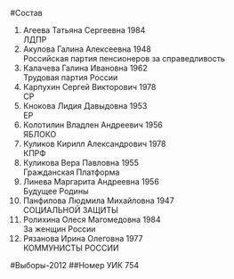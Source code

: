 #Состав
1. Агеева Татьяна Сергеевна 1984   
    ЛДПР
2. Акулова Галина Алексеевна 1948   
    Российская партия пенсионеров за справедливость
3. Калачева Галина Ивановна 1962   
    Трудовая партия России
4. Карпухин Сергей Викторович 1978   
    СР
5. Кнокова Лидия Давыдовна 1953   
    ЕР
6. Колотилин Владлен Андреевич 1956   
    ЯБЛОКО
7. Куликов Кирилл Александрович 1978   
    КПРФ
8. Куликова Вера Павловна 1955   
    Гражданская Платформа
9. Линева Маргарита Андреевна 1956   
    Будущее Родины
10. Панфилова Людмила Михайловна 1947   
    СОЦИАЛЬНОЙ ЗАЩИТЫ
11. Ролихина Олеся Магомедовна 1984   
    За женщин России
12. Рязанова Ирина Олеговна 1977   
    КОММУНИСТЫ РОССИИ

#Выборы-2012
##Номер УИК
754